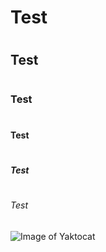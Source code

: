 # <H1> Test
# <H2> Test
# <H3> Test
# <H4> Test
# <H5> Test
# <H6> Test

![Image of Yaktocat](https://octodex.github.com/images/yaktocat.png)
